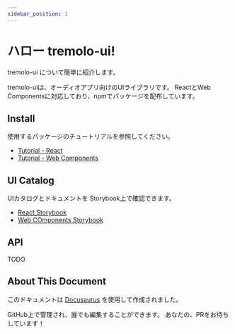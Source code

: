 ```yaml
---
sidebar_position: 1
---
```


# ハロー tremolo-ui!

tremolo-ui について簡単に紹介します。

tremolo-uiは、オーディオアプリ向けのUIライブラリです。
ReactとWeb Componentsに対応しており、npmでパッケージを配布しています。

## Install

使用するパッケージのチュートリアルを参照してください。

- [Tutorial - React](./tutorial-react/getting-started.mdx)
- [Tutorial - Web Components](./tutorial-web-components/getting-started.mdx)

## UI Catalog

UIカタログとドキュメントを Storybook上で確認できます。

- [React Storybook](https://tremolo-ui-sb-react.vercel.app/)
- [Web COmponents Storybook](https://tremolo-ui-sb-web-components.vercel.app/)

## API

TODO

## About This Document

このドキュメントは [Docusaurus](https://docusaurus.io/) を使用して作成されました。

GitHub上で管理され、誰でも編集することができます。
あなたの、PRをお待ちしています！
